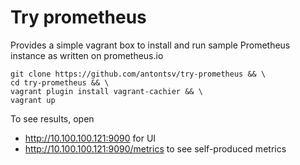 # Try prometheus
Provides a simple vagrant box to install and run sample Prometheus instance as written on prometheus.io

```
git clone https://github.com/antontsv/try-prometheus && \
cd try-prometheus && \
vagrant plugin install vagrant-cachier && \
vagrant up
```

To see results, open 
* http://10.100.100.121:9090 for UI 
* http://10.100.100.121:9090/metrics to see self-produced metrics